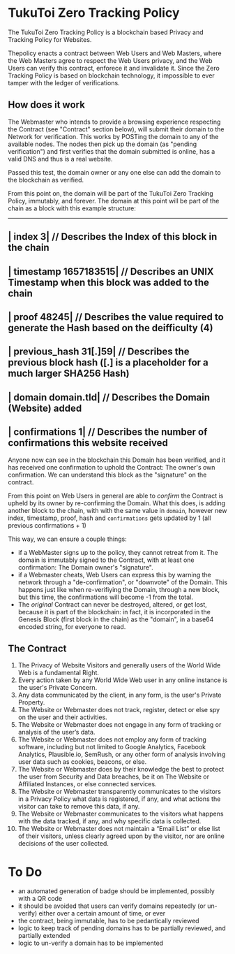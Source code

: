 # TukuToi Zero Tracking Policy

The TukuToi Zero Tracking Policy is a blockchain based Privacy and Tracking Policy for Websites. 

Thepolicy enacts a contract between Web Users and Web Masters, where the Web Masters agree to respect the Web Users privacy, and the Web Users can verify this contract, enforece it and invalidate it. 
Since the Zero Tracking Policy is based on blockchain technology, it impossible to ever tamper with the ledger of verifications.

## How does it work

The Webmaster who intends to provide a browsing experience respecting the Contract (see "Contract" section below),
will submit their domain to the Network for verification.
This works by POSTing the domain to any of the available nodes.
The nodes then pick up the domain (as "pending verification") and first verifies that the domain submitted is online, has a valid DNS and thus is a real website.

Passed this test, the domain owner or any one else can add the domain to the blockchain as verified.

From this point on, the domain will be part of the TukuToi Zero Tracking Policy, immutably, and forever.
The domain at this point will be part of the chain as a block with this example structure:

 ----------------------
| index               3| // Describes the Index of this block in the chain
 ----------------------
| timestamp  1657183515| // Describes an UNIX Timestamp when this block was added to the chain
 ----------------------
| proof           48245| // Describes the value required to generate the Hash based on the deifficulty (4)
 ----------------------
| previous_hash 31[.]59| // Describes the previous block hash ([.] is a placeholder for a much larger SHA256 Hash)
 ----------------------
| domain     domain.tld| // Describes the Domain (Website) added
 ----------------------
| confirmations       1| // Describes the number of confirmations this website received 
 ----------------------

Anyone now can see in the blockchain this Domain has been verified, and it has received one confirmation to uphold the Contract: The owner's own confirmation. We can understand this block as the "signature" on the contract.

From this point on Web Users in general are able to _confirm_ the Contract is upheld by its owner by re-confirming the Domain.
What this does, is adding another block to the chain, with with the same value in `domain`, however new index, timestamp, proof, hash and `confirmations` gets updated by 1 (all previous confirmations + 1)

This way, we can ensure a couple things:
- if a WebMaster signs up to the policy, they cannot retreat from it. The domain is immutably signed to the Contract, with at least one confirmation: The Domain owner's "signature".
- if a Webmaster cheats, Web Users can express this by warning the network through a "de-confirmation", or "downvote" of the Domain. This happens just like when re-verifiying the Domain, through a new block, but this time, the confirmations will become -1 from the total.
- The _original_ Contract can never be destroyed, altered, or get lost, because it is part of the blockchain: in fact, it is incorporated in the Genesis Block (first block in the chain) as the "domain", in a base64 encoded string, for everyone to read.

## The Contract

1. The Privacy of Website Visitors and generally users of the World Wide Web is a fundamental Right.
2. Every action taken by any World Wide Web user in any online instance is the user's Private Concern.
3. Any data communicated by the client, in any form, is the user's Private Property.
4. The Website or Webmaster does not track, register, detect or else spy on the user and their activities.
5. The Website or Webmaster does not engage in any form of tracking or analysis of the user’s data.
6. The Website or Webmaster does not employ any form of tracking software, including but not limited to Google Analytics, Facebook Analytics, Plausible.io, SemRush, or any other form of analysis involving user data such as cookies, beacons, or else.
7. The Website or Webmaster does by their knowledge the best to protect the user from Security and Data breaches, be it on The Website or Affiliated Instances, or else connected services.
8. The Website or Webmaster transparently communicates to the visitors in a Privacy Policy what data is registered, if any, and what actions the visitor can take to remove this data, if any.
9. The Website or Webmaster communicates to the visitors what happens with the data tracked, if any, and why specific data is collected.
10. The Website or Webmaster does not maintain a “Email List” or else list of their visitors, unless clearly agreed upon by the visitor, nor are online decisions of the user collected.

# To Do
- an automated generation of badge should be implemented, possibly with a QR code
- it should be avoided that users can verify domains repeatedly (or un-verify) either over a certain amount of time, or ever
- the contract, being immutable, has to be pedantically reviewed
- logic to keep track of pending domains has to be partially reviewed, and partially extended
- logic to un-verify a domain has to be implemented
